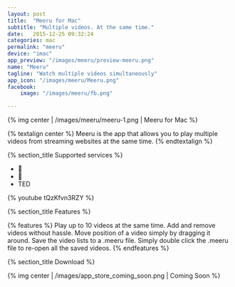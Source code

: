 ```yaml
---
layout: post
title:  "Meeru for Mac"
subtitle: "Multiple videos. At the same time."
date:   2015-12-25 09:32:24
categories: mac
permalink: "meeru"
device: "imac"
app_preview: "/images/meeru/preview-meeru.png"
name: "Meeru"
tagline: "Watch multiple videos simultaneously"
app_icon: "/images/meeru/Meeru.png"
facebook:
    image: "/images/meeru/fb.png"

---
```



{% img center | /images/meeru/meeru-1.png | Meeru for Mac %}

{% textalign center %}
Meeru is the app that allows you to play multiple videos from streaming websites at the same time.
{% endtextalign %}

{% section_title Supported services %}

<ul class="meeru_services">
    <li>&#xe80c;</li>
    <li>&#xe80d;</li>
    <li class="ted">TED</li>
</ul>

{% youtube tQzKfvn3RZY %}

{% section_title Features %}

{% features %}
Play up to 10 videos at the same time.
Add and remove videos without hassle.
Move position of a video simply by dragging it around.
Save the video lists to a .meeru file. Simply double click the .meeru file to re-open all the saved videos.
{% endfeatures %}

{% section_title Download %}

{% img center | /images/app_store_coming_soon.png | Coming Soon %}

